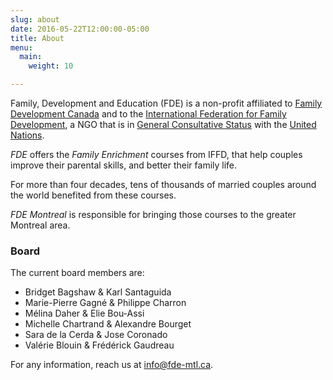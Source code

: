 ```yaml
---
slug: about
date: 2016-05-22T12:00:00-05:00
title: About
menu:
  main:
    weight: 10

---
```


Family, Development and Education (FDE) is a non-profit  affiliated to
[Family Development Canada](http://www.familydevelopment.ca/) and to the
[International Federation for Family Development](http://iffd.org), a NGO that
is in [General Consultative Status](https://en.wikipedia.org/wiki/Consultative_status#General) with the [United Nations](http://www.un.org).

_FDE_ offers the _Family Enrichment_ courses from IFFD, that help couples
improve their parental skills, and better their family life.

For more than four decades, tens of thousands of married couples around the
world benefited from these courses.

_FDE Montreal_ is responsible for bringing those courses to the greater Montreal
area.

<!--

References:
http://www.fe-ny.org/Family_Enrichment_NY/About_us.html
http://www.familydevelopment.ca/mission/

-->

### Board

The current board members are:

* Bridget Bagshaw & Karl Santaguida
* Marie-Pierre Gagné & Philippe Charron
* Mélina Daher & Elie Bou-Assi
* Michelle Chartrand & Alexandre Bourget
* Sara de la Cerda & Jose Coronado
* Valérie Blouin & Frédérick Gaudreau

For any information, reach us at <a href="mailto:info@fde-mtl.ca">info@fde-mtl.ca</a>.
